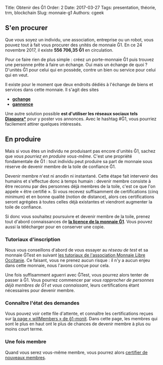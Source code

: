 Title: Obtenir des Ğ1
Order: 2
Date: 2017-03-27
Tags: presentation, théorie, trm, blockchain
Slug: monnaie-g1
Authors: cgeek

## S'en procurer

Que vous soyez un individu, une association, entreprise ou un robot, vous pouvez tout à fait vous procurer des unités de monnaie Ğ1. En ce 24 novembre 2017, il existe **556 706,35 Ğ1** en circulation.

Pour ce faire rien de plus simple : créez un porte-monnaie Ğ1 puis trouvez une personne prête à faire un échange. Oui mais un échange de quoi ? D'unités Ğ1 pour celui qui en possède, contre un bien ou service pour celui qui en veut.

Il existe pour le moment que deux endroits dédiés à l'échange de biens et services dans cette monnaie. 
Il s'agit des sites  
- **[gchange](https://www.gchange.fr/#/app/home)**
- **[gannonce](https://gannonce.duniter.org/#/)**

Une autre solution possible **est d'utiliser les réseaux sociaux tels [Diaspora*](https://framasphere.org)** pour y poster vos annonces. Avec le hashtag #Ğ1, vous pourriez facilement attirer quelques intéressés.

## En produire

Mais si vous êtes un individu ne produisant pas encore d'unités Ğ1, sachez que *vous pourriez en produire vous-même*. C'est une propriété fondamentale de Ğ1 : tout individu peut produire sa part de monnaie sous réserve de devenir membre de la toile de confiance Ğ1.

Devenir membre n'est ni anodin ni instantané. Cette étape fait intervenir des humains et s'effectue donc à temps humain : devenir membre consiste à être reconnu par des personnes déjà membres de la toile, c'est ce que l'on appele « être certifié ». Si vous recevez suffisamment de certifications (cinq minimum) et en bonne qualité (notion de distance), alors ces certifications seront agrégées à toutes celles déjà existantes et viendront augmenter la toile de confiance.

Si donc vous souhaitez poursuivre et devenir membre de la toile, prenez tout d'abord connaissances de **[la licence de la monnaie Ğ1](../wiki/devenir-membre)**. Vous pouvez aussi la télécharger pour en conserver une copie.

### Tutoriaux d'inscription

Nous vous conseillons d'abord de vous essayer au *réseau de test* et sa monnaie ĞTest en suivant [les tutoriaux de l'association Monnaie Libre Occitanie](https://www.monnaielibreoccitanie.org/2017/01/24/nouvelle-monnaie-de-test-gtest/). Ce faisant, vous ne prenez aucun risque : il n'y a aucun enjeu dans cette monnaie, nous l'avons conçue pour cela.

Une fois suffisamment aguerri avec ĞTest, vous pourrez alors tenter de passer à Ğ1. Vous pourrez commencer par *vous rapprocher de personnes déjà membres de Ğ1 et vous connaissant*, leurs certifications étant nécessaires pour devenir membre.

### Connaître l'état des demandes

Vous pouvez voir cette file d'attente, et connaître les certifications reçues sur [la page « willMembers » de ğ1-monit](https://g1-monit.elois.org/willMembers?lg=fr&hideIdtyWithZeroCert=yes). Dans cette page, les membres qui sont le plus en haut ont le plus de chances de devenir membre à plus ou moins court terme.

### Une fois membre

Quand vous serez vous-même membre, vous pourrez alors [certifier de nouveaux membres](../wiki/certifier-de-nouveaux-membres).
